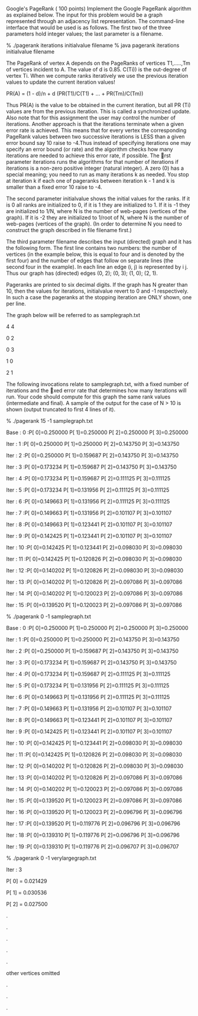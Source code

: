 Google's PageRank ( 100 points)
Implement the Google PageRank algorithm as explained below. The input for this problem would be a graph
represented through an adjacency list representation. The command-line interface that would be used is as
follows. The first two of the three parameters hold integer values; the last parameter is a filename.

% ./pagerank iterations initialvalue filename
% java pagerank iterations initialvalue filename

The PageRank of vertex A depends on the PageRanks of vertices T1,.....,Tm of vertices incident to A. The value
of d is 0.85. C(Ti)) is the out-degree of vertex Ti. When we compute ranks iteratively we use the previous
iteration values to update the current iteration values!

PR(A) = (1 - d)/n + d (PR(T1)/C(T1) + ... + PR(Tm)/C(Tm))

Thus PR(A) is the value to be obtained in the current iteration, but all PR (Ti) values are from the previous
iteration. This is called a synchronized update. Also note that for this assignment the user may control the
number of iterations. Another approach is that the iterations terminate when a given error rate is achieved.
This means that for every vertex the corresponding PageRank values between two successive iterations is LESS
than a given error bound say 10 raise to -4.Thus instead of specifying iterations one may specify an error bound (or
rate) and the algorithm checks how many iterations are needed to achieve this error rate, if possible. The rst
parameter iterations runs the algorithms for that number of iterations if iterations is a non-zero positive
integer (natural integer). A zero (0) has a special meaning; you need to run as many iterations k as needed. You
stop at iteration k if each one of pageranks between iteration k - 1 and k is smaller than a fixed error 10 raise to -4.

The second parameter initialvalue shows the initial values for the ranks. If it is 0 all ranks are initialized
to 0, if it is 1 they are initialized to 1. If it is -1 they are initialized to 1/N, where N is the number of web-pages
(vertices of the graph). If it is -2 they are initialized to 1/root of N, where N is the number of web-pages (vertices of
the graph). (In order to determine N you need to construct the graph described in file filename first.)

The third parameter filename describes the input (directed) graph and it has the following form. The first
line contains two numbers: the number of vertices (in the example below, this is equal to four and is denoted by
the first four) and the number of edges that follow on separate lines (the second four in the example). In each
line an edge (i, j) is represented by i j. Thus our graph has (directed) edges (0, 2); (0, 3); (1, 0); (2, 1).

Pageranks are printed to six decimal digits.
If the graph has N greater than 10, then the values for iterations, initialvalue revert to 0 and -1
respectively. In such a case the pageranks at the stopping iteration are ONLY shown, one per line.

The graph below will be referred to as samplegraph.txt

4 4

0 2

0 3

1 0

2 1


The following invocations relate to samplegraph.txt, with a fixed number of iterations and the xed error
rate that determines how many iterations will run. Your code should compute for this graph the same rank
values (intermediate and final). A sample of the output for the case of N > 10 is shown (output truncated to
first 4 lines of it).

% ./pagerank 15 -1 samplegraph.txt

Base : 0 :P[ 0]=0.250000 P[ 1]=0.250000 P[ 2]=0.250000 P[ 3]=0.250000

Iter : 1 :P[ 0]=0.250000 P[ 1]=0.250000 P[ 2]=0.143750 P[ 3]=0.143750

Iter : 2 :P[ 0]=0.250000 P[ 1]=0.159687 P[ 2]=0.143750 P[ 3]=0.143750

Iter : 3 :P[ 0]=0.173234 P[ 1]=0.159687 P[ 2]=0.143750 P[ 3]=0.143750

Iter : 4 :P[ 0]=0.173234 P[ 1]=0.159687 P[ 2]=0.111125 P[ 3]=0.111125

Iter : 5 :P[ 0]=0.173234 P[ 1]=0.131956 P[ 2]=0.111125 P[ 3]=0.111125

Iter : 6 :P[ 0]=0.149663 P[ 1]=0.131956 P[ 2]=0.111125 P[ 3]=0.111125

Iter : 7 :P[ 0]=0.149663 P[ 1]=0.131956 P[ 2]=0.101107 P[ 3]=0.101107

Iter : 8 :P[ 0]=0.149663 P[ 1]=0.123441 P[ 2]=0.101107 P[ 3]=0.101107

Iter : 9 :P[ 0]=0.142425 P[ 1]=0.123441 P[ 2]=0.101107 P[ 3]=0.101107

Iter : 10 :P[ 0]=0.142425 P[ 1]=0.123441 P[ 2]=0.098030 P[ 3]=0.098030

Iter : 11 :P[ 0]=0.142425 P[ 1]=0.120826 P[ 2]=0.098030 P[ 3]=0.098030

Iter : 12 :P[ 0]=0.140202 P[ 1]=0.120826 P[ 2]=0.098030 P[ 3]=0.098030

Iter : 13 :P[ 0]=0.140202 P[ 1]=0.120826 P[ 2]=0.097086 P[ 3]=0.097086

Iter : 14 :P[ 0]=0.140202 P[ 1]=0.120023 P[ 2]=0.097086 P[ 3]=0.097086

Iter : 15 :P[ 0]=0.139520 P[ 1]=0.120023 P[ 2]=0.097086 P[ 3]=0.097086



% ./pagerank 0 -1 samplegraph.txt

Base : 0 :P[ 0]=0.250000 P[ 1]=0.250000 P[ 2]=0.250000 P[ 3]=0.250000

Iter : 1 :P[ 0]=0.250000 P[ 1]=0.250000 P[ 2]=0.143750 P[ 3]=0.143750

Iter : 2 :P[ 0]=0.250000 P[ 1]=0.159687 P[ 2]=0.143750 P[ 3]=0.143750

Iter : 3 :P[ 0]=0.173234 P[ 1]=0.159687 P[ 2]=0.143750 P[ 3]=0.143750

Iter : 4 :P[ 0]=0.173234 P[ 1]=0.159687 P[ 2]=0.111125 P[ 3]=0.111125

Iter : 5 :P[ 0]=0.173234 P[ 1]=0.131956 P[ 2]=0.111125 P[ 3]=0.111125

Iter : 6 :P[ 0]=0.149663 P[ 1]=0.131956 P[ 2]=0.111125 P[ 3]=0.111125

Iter : 7 :P[ 0]=0.149663 P[ 1]=0.131956 P[ 2]=0.101107 P[ 3]=0.101107

Iter : 8 :P[ 0]=0.149663 P[ 1]=0.123441 P[ 2]=0.101107 P[ 3]=0.101107

Iter : 9 :P[ 0]=0.142425 P[ 1]=0.123441 P[ 2]=0.101107 P[ 3]=0.101107

Iter : 10 :P[ 0]=0.142425 P[ 1]=0.123441 P[ 2]=0.098030 P[ 3]=0.098030

Iter : 11 :P[ 0]=0.142425 P[ 1]=0.120826 P[ 2]=0.098030 P[ 3]=0.098030

Iter : 12 :P[ 0]=0.140202 P[ 1]=0.120826 P[ 2]=0.098030 P[ 3]=0.098030

Iter : 13 :P[ 0]=0.140202 P[ 1]=0.120826 P[ 2]=0.097086 P[ 3]=0.097086

Iter : 14 :P[ 0]=0.140202 P[ 1]=0.120023 P[ 2]=0.097086 P[ 3]=0.097086

Iter : 15 :P[ 0]=0.139520 P[ 1]=0.120023 P[ 2]=0.097086 P[ 3]=0.097086

Iter : 16 :P[ 0]=0.139520 P[ 1]=0.120023 P[ 2]=0.096796 P[ 3]=0.096796

Iter : 17 :P[ 0]=0.139520 P[ 1]=0.119776 P[ 2]=0.096796 P[ 3]=0.096796

Iter : 18 :P[ 0]=0.139310 P[ 1]=0.119776 P[ 2]=0.096796 P[ 3]=0.096796

Iter : 19 :P[ 0]=0.139310 P[ 1]=0.119776 P[ 2]=0.096707 P[ 3]=0.096707


% ./pagerank 0 -1 verylargegraph.txt

Iter : 3

P[ 0] = 0.021429

P[ 1] = 0.030536

P[ 2] = 0.027500

.

.

.

.

.

other vertices omitted

.

.

.



